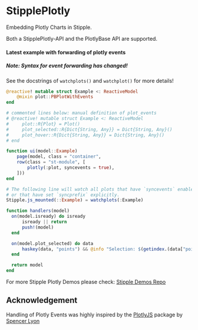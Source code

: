 # StipplePlotly

Embedding Plotly Charts in Stipple.

Both a StipplePlotly-API and the PlotlyBase API are supported.

#### Latest example with forwarding of plotly events
##### Note: Syntax for event forwarding has changed!
See the docstrings of `watchplots()` and `watchplot()` for more details!

```julia
@reactive! mutable struct Example <: ReactiveModel
    @mixin plot::PBPlotWithEvents
end

# commented lines below: manual definition of plot_events
# @reactive! mutable struct Example <: ReactiveModel
#     plot::R{Plot} = Plot()
#     plot_selected::R{Dict{String, Any}} = Dict{String, Any}()
#     plot_hover::R{Dict{String, Any}} = Dict{String, Any}()
# end

function ui(model::Example)
    page(model, class = "container", 
    row(class = "st-module", [
        plotly(:plot, syncevents = true),
    ]))
end

# The following line will watch all plots that have `syncevents` enabled
# or that have set `syncprefix` explicitly.
Stipple.js_mounted(::Example) = watchplots(:Example)

function handlers(model)
  on(model.isready) do isready
      isready || return
      push!(model)
  end

  on(model.plot_selected) do data
      haskey(data, "points") && @info "Selection: $(getindex.(data["points"], "pointIndex"))"
  end

  return model
end
```
For more Stipple Plotly Demos please check: [Stipple Demos Repo](https://github.com/GenieFramework/StippleDemos)

## Acknowledgement
Handling of Plotly Events was highly inspired by the [PlotlyJS](https://github.com/JuliaPlots/PlotlyJS.jl) package by [Spencer Lyon](https://github.com/sglyon)